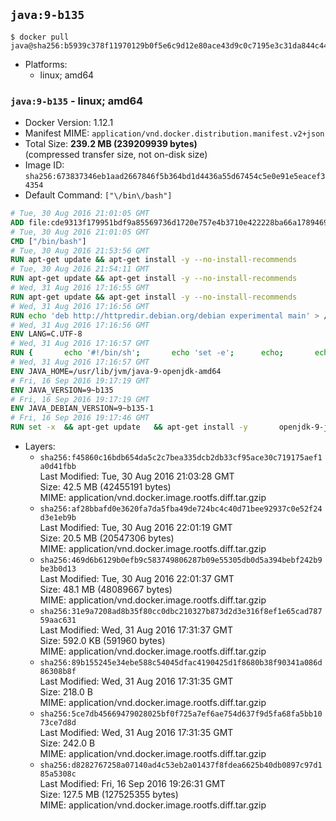 ## `java:9-b135`

```console
$ docker pull java@sha256:b5939c378f11970129b0f5e6c9d12e80ace43d9c0c7195e3c31da844c44d585d
```

-	Platforms:
	-	linux; amd64

### `java:9-b135` - linux; amd64

-	Docker Version: 1.12.1
-	Manifest MIME: `application/vnd.docker.distribution.manifest.v2+json`
-	Total Size: **239.2 MB (239209939 bytes)**  
	(compressed transfer size, not on-disk size)
-	Image ID: `sha256:673837346eb1aad2667846f5b364bd1d4436a55d67454c5e0e91e5eacef34354`
-	Default Command: `["\/bin\/bash"]`

```dockerfile
# Tue, 30 Aug 2016 21:01:05 GMT
ADD file:cde9313f179951bdf9a85569736d1720e757e4b3710e422228ba66a1789469a9 in / 
# Tue, 30 Aug 2016 21:01:05 GMT
CMD ["/bin/bash"]
# Tue, 30 Aug 2016 21:53:56 GMT
RUN apt-get update && apt-get install -y --no-install-recommends 		ca-certificates 		curl 		wget 	&& rm -rf /var/lib/apt/lists/*
# Tue, 30 Aug 2016 21:54:11 GMT
RUN apt-get update && apt-get install -y --no-install-recommends 		bzr 		git 		mercurial 		openssh-client 		subversion 				procps 	&& rm -rf /var/lib/apt/lists/*
# Wed, 31 Aug 2016 17:16:55 GMT
RUN apt-get update && apt-get install -y --no-install-recommends 		bzip2 		unzip 		xz-utils 	&& rm -rf /var/lib/apt/lists/*
# Wed, 31 Aug 2016 17:16:56 GMT
RUN echo 'deb http://httpredir.debian.org/debian experimental main' > /etc/apt/sources.list.d/experimental.list
# Wed, 31 Aug 2016 17:16:56 GMT
ENV LANG=C.UTF-8
# Wed, 31 Aug 2016 17:16:57 GMT
RUN { 		echo '#!/bin/sh'; 		echo 'set -e'; 		echo; 		echo 'dirname "$(dirname "$(readlink -f "$(which javac || which java)")")"'; 	} > /usr/local/bin/docker-java-home 	&& chmod +x /usr/local/bin/docker-java-home
# Wed, 31 Aug 2016 17:16:57 GMT
ENV JAVA_HOME=/usr/lib/jvm/java-9-openjdk-amd64
# Fri, 16 Sep 2016 19:17:19 GMT
ENV JAVA_VERSION=9~b135
# Fri, 16 Sep 2016 19:17:19 GMT
ENV JAVA_DEBIAN_VERSION=9~b135-1
# Fri, 16 Sep 2016 19:17:46 GMT
RUN set -x 	&& apt-get update 	&& apt-get install -y 		openjdk-9-jdk-headless="$JAVA_DEBIAN_VERSION" 	&& rm -rf /var/lib/apt/lists/* 	&& [ "$JAVA_HOME" = "$(docker-java-home)" ]
```

-	Layers:
	-	`sha256:f45860c16bdb654da5c2c7bea335dcb2db33cf95ace30c719175aef1a0d41fbb`  
		Last Modified: Tue, 30 Aug 2016 21:03:28 GMT  
		Size: 42.5 MB (42455191 bytes)  
		MIME: application/vnd.docker.image.rootfs.diff.tar.gzip
	-	`sha256:af28bbafd0e3620fa7da5fba49de724bc4c40d71bee92937c0e52f24d3e1eb9b`  
		Last Modified: Tue, 30 Aug 2016 22:01:19 GMT  
		Size: 20.5 MB (20547306 bytes)  
		MIME: application/vnd.docker.image.rootfs.diff.tar.gzip
	-	`sha256:469d6b6129b0efb9c583749806287b09e55305db0d5a394bebf242b9be3b0d13`  
		Last Modified: Tue, 30 Aug 2016 22:01:37 GMT  
		Size: 48.1 MB (48089667 bytes)  
		MIME: application/vnd.docker.image.rootfs.diff.tar.gzip
	-	`sha256:31e9a7208ad8b35f80cc0dbc210327b873d2d3e316f8ef1e65cad78759aac631`  
		Last Modified: Wed, 31 Aug 2016 17:31:37 GMT  
		Size: 592.0 KB (591960 bytes)  
		MIME: application/vnd.docker.image.rootfs.diff.tar.gzip
	-	`sha256:89b155245e34ebe588c54045dfac4190425d1f8680b38f90341a086d86308b8f`  
		Last Modified: Wed, 31 Aug 2016 17:31:35 GMT  
		Size: 218.0 B  
		MIME: application/vnd.docker.image.rootfs.diff.tar.gzip
	-	`sha256:5ce7db45669479028025bf0f725a7ef6ae754d637f9d5fa68fa5bb1073ce7d8d`  
		Last Modified: Wed, 31 Aug 2016 17:31:35 GMT  
		Size: 242.0 B  
		MIME: application/vnd.docker.image.rootfs.diff.tar.gzip
	-	`sha256:d8282767258a07140ad4c53eb2a01437f8fdea6625b40db0897c97d185a5308c`  
		Last Modified: Fri, 16 Sep 2016 19:26:31 GMT  
		Size: 127.5 MB (127525355 bytes)  
		MIME: application/vnd.docker.image.rootfs.diff.tar.gzip
